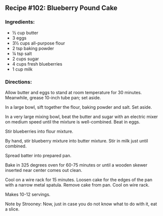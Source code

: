 ## Recipe #102: Blueberry Pound Cake

### Ingredients:
- ½ cup butter
- 3 eggs
- 3½ cups all-purpose flour
- 2 tsp baking powder
- ¼ tsp salt
- 2 cups sugar
- 4 cups fresh blueberries
- 1 cup milk

### Directions:
Allow butter and eggs to stand at room temperature for 30 minutes. Meanwhile, grease 10-inch tube pan; set aside.

In a large bowl, sift together the flour, baking powder and salt. Set aside.

In a very large mixing bowl, beat the butter and sugar with an electric mixer on medium speed until the mixture is well-combined. Beat in eggs.

Stir blueberries into flour mixture.

By hand, stir blueberry mixture into butter mixture. Stir in milk just until combined.

Spread batter into prepared pan.

Bake in 325 degrees oven for 60-75 minutes or until a wooden skewer inserted near center comes out clean.

Cool on a wire rack for 15 minutes. Loosen cake for the edges of the pan with a narrow metal spatula. Remove cake from pan. Cool on wire rack.

Makes 10-12 servings.

Note by Strooney: Now, just in case you do not know what to do with it, eat a slice.